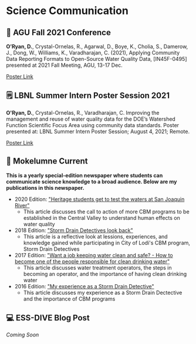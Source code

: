 # Science Communication


## :open_book: AGU Fall 2021 Conference
**O’Ryan, D.**, Crystal-Ornelas, R., Agarwal, D., Boye, K., Cholia, S., Damerow, J., Dong, W., Williams, K., Varadharajan, C. (2021), Applying Community Data Reporting Formats to Open-Source Water Quality Data, [IN45F-0495] presented at 2021 Fall Meeting, AGU, 13-17 Dec.

[Poster Link](agu2021fallmeeting-agu.ipostersessions.com/Default.aspx?s=A1-29-AB-13-4F-3C-36-95-02-55-6E-8E-E6-AA-2D-7B)

## :spiral_notepad: LBNL Summer Intern Poster Session 2021
**O'Ryan, D.**, Crystal-Ornelas, R., Varadharajan, C. Improving the management and reuse of water quality data for the DOE’s Watershed Function Scientific Focus Area using community data standards. Poster presented at: LBNL Summer Intern Poster Session; August 4, 2021; Remote.

[Poster Link](https://event.fourwaves.com/summerpostersession2021/abstracts/d63d6e39-2b72-4821-a0d1-49782040d919)

## :newspaper: Mokelumne Current
**This is a yearly special-edition newspaper where students can communicate science knowledge to a broad audience. Below are my publications in this newspaper.**

- 2020 Edition: ["Heritage students get to test the waters at San Joaquin River"](https://github.com/dylanporyan/Science_Communication/blob/main/document_links/2020%20Mok%20Current-combined.pdf)
   -  This article discusses the call to action of more CBM programs to be established in the Central Valley to understand human effects on water quality
-  2018 Edition: ["Storm Drain Detectives look back"](https://github.com/dylanporyan/Science_Communication/blob/main/document_links/2018%20Mok%20Current%20-%20combined.pdf)
    -  This article is a reflective look at lessions, experiences, and knowledge gained while participating in City of Lodi's CBM program, Storm Drain Detectives
- 2017 Edition: ["Want a job keeping water clean and safe? \- How to become one of the people responsible for clean drinking water"](https://github.com/dylanporyan/Science_Communication/blob/main/document_links/Moke%20Current%202017-merged.pdf)
   - This article discusses water treatment operators, the steps in becoming an operator, and the importance of having clean drinking water
- 2016 Edition: ["My experience as a Storm Drain Detective"](https://github.com/dylanporyan/Science_Communication/blob/main/document_links/Moke%20Current%202016-merged.pdf)
   - This article discusses my experience as a Storm Drain Dectective and the importance of CBM programs

## :computer: ESS-DIVE Blog Post
_Coming Soon_
